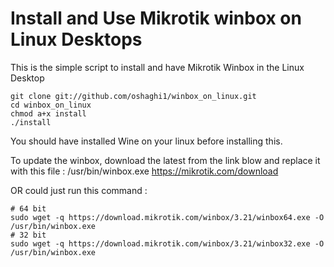 # Install and Use Mikrotik winbox on Linux Desktops
This is the simple script to install and have  Mikrotik Winbox in the Linux Desktop



```
git clone git://github.com/oshaghi1/winbox_on_linux.git
cd winbox_on_linux
chmod a+x install
./install

```

You should have installed Wine on your linux before installing this.



To update the winbox, download the latest from the link blow and replace it with this file : /usr/bin/winbox.exe
https://mikrotik.com/download

OR
could just run this command :
```
# 64 bit
sudo wget -q https://download.mikrotik.com/winbox/3.21/winbox64.exe -O /usr/bin/winbox.exe
# 32 bit
sudo wget -q https://download.mikrotik.com/winbox/3.21/winbox32.exe -O /usr/bin/winbox.exe

```
